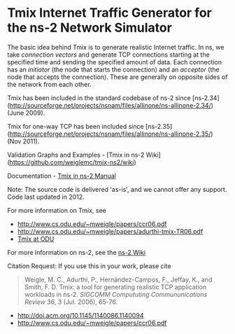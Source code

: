 # Tmix Internet Traffic Generator for the ns-2 Network Simulator #

The basic idea behind Tmix is to generate realistic Internet traffic. In ns, we take *connection vectors* and 
generate TCP connections starting at the specified time and sending the specified amount of data. Each connection has 
an *initiator* (the node that starts the connection) and an *acceptor* (the node that accepts the connection). These are 
generally on opposite sides of the network from each other. 

Tmix has been included in the standard codebase of ns-2 since 
[ns-2.34] (http://sourceforge.net/projects/nsnam/files/allinone/ns-allinone-2.34/) (June 2009).

Tmix for one-way TCP has been included since 
[ns-2.35] (http://sourceforge.net/projects/nsnam/files/allinone/ns-allinone-2.35/) (Nov 2011).

Validation Graphs and Examples - [Tmix in ns-2 Wiki] (https://github.com/weiglemc/tmix-ns2/wiki)

Documentation - [Tmix in ns-2 Manual](http://nsnam.isi.edu/nsnam/index.php/Manual:_Tmix:_Internet_Traffic_Generation)

Note: The source code is delivered 'as-is', and we cannot offer any support. Code last updated in 2012.

For more information on Tmix, see
 * http://www.cs.odu.edu/~mweigle/papers/ccr06.pdf
 * http://www.cs.odu.edu/~mweigle/papers/adurthi-tmix-TR06.pdf
 * [Tmix at ODU](http://www.cs.odu.edu/~inets/Public/Tmix)

For more information on ns-2, see the [ns-2 Wiki](http://nsnam.isi.edu/nsnam/index.php/Main_Page)

Citation Request: If you use this in your work, please cite 

> Weigle, M. C., Adurthi, P., Hernández-Campos, F., Jeffay, K., and Smith, F. D. Tmix: a tool for generating 
>  realistic TCP application workloads in ns-2. *SIGCOMM Compututing Commununications Review* 36, 3 (Jul. 2006), 65-76. 
 * http://doi.acm.org/10.1145/1140086.1140094
 * http://www.cs.odu.edu/~mweigle/papers/ccr06.pdf

